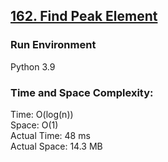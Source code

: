 ## [162. Find Peak Element](https://leetcode.com/problems/find-peak-element/)

### Run Environment
Python 3.9

### Time and Space Complexity:
Time: O(log(n))  
Space: O(1)  
Actual Time: 48 ms  
Actual Space: 14.3 MB

